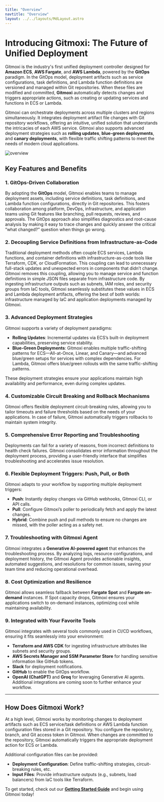 ```yaml
---
title: "Overview"
navtitle: "Overview"
layout: ../../layouts/MdLayout.astro
---
```


# Introducing Gitmoxi: The Future of Unified Deployment
Gitmoxi is the industry's first unified deployment controller designed for **Amazon ECS**, **AWS Fargate**, and **AWS Lambda**, powered by the **GitOps** paradigm. In the GitOps model, deployment artifacts such as service configurations, task definitions, and Lambda function definitions are versioned and managed within Git repositories. When these files are modified and committed, **Gitmoxi** automatically detects changes and triggers appropriate actions, such as creating or updating services and functions in ECS or Lambda. 

Gitmoxi can orchestrate deployments across multiple clusters and regions simultaneously. It integrates deployment artifact file changes with Git repository workflows, offering an intuitive, unified solution that understands the intricacies of each AWS service. Gitmoxi also supports advanced deployment strategies such as **rolling updates**, **blue-green deployments**, and **canary deployments**, with flexible traffic shifting patterns to meet the needs of modern cloud applications.

<img alt="overview" src="/overview.png" title="Gitmoxi Overview"/>

## Key Features and Benefits
### **1. GitOps-Driven Collaboration**
By adopting the **GitOps** model, Gitmoxi enables teams to manage deployment assets, including service definitions, task definitions, and Lambda function configurations, directly in Git repositories. This fosters collaboration among platform, DevOps, infrastructure, and application teams using Git features like branching, pull requests, reviews, and approvals. The GitOps approach also simplifies diagnostics and root-cause analysis by making it easy to trace changes and quickly answer the critical “what changed?” question when things go wrong.

### **2. Decoupling Service Definitions from Infrastructure-as-Code**
Traditional deployment methods often couple ECS services, Lambda functions, and container definitions with infrastructure-as-code tools like Terraform, CDK, or CloudFormation. This coupling can lead to unnecessary full-stack updates and unexpected errors in components that didn’t change. Gitmoxi removes this coupling, allowing you to manage service and function definitions in simple JSON files separate from infrastructure code. By ingesting infrastructure outputs such as subnets, IAM roles, and security groups from IaC tools, Gitmoxi seamlessly substitutes these values in ECS and Lambda deployment artifacts, offering the best of both worlds: infrastructure managed by IaC and application deployments managed by Gitmoxi.

### **3. Advanced Deployment Strategies**
Gitmoxi supports a variety of deployment paradigms:
- **Rolling Updates**: Incremental updates via ECS’s built-in deployment capabilities, preserving service stability.
- **Blue-Green Deployments**: Gitmoxi enables multiple traffic-shifting patterns for ECS—All-at-Once, Linear, and Canary—and advanced blue/green setups for services with complex dependencies. For Lambda, Gitmoxi offers blue/green rollouts with the same traffic-shifting patterns. 

These deployment strategies ensure your applications maintain high availability and performance, even during complex updates.

### **4. Customizable Circuit Breaking and Rollback Mechanisms**
Gitmoxi offers flexible deployment circuit-breaking rules, allowing you to tailor timeouts and failure thresholds based on the needs of your applications. In case of failure, Gitmoxi automatically triggers rollbacks to maintain system integrity.

### **5. Comprehensive Error Reporting and Troubleshooting**
Deployments can fail for a variety of reasons, from incorrect definitions to health check failures. Gitmoxi consolidates error information throughout the deployment process, providing a user-friendly interface that simplifies troubleshooting and accelerates issue resolution.

### **6. Flexible Deployment Triggers: Push, Pull, or Both**
Gitmoxi adapts to your workflow by supporting multiple deployment triggers:
- **Push**: Instantly deploy changes via GitHub webhooks, Gitmoxi CLI, or API calls.
- **Pull**: Configure Gitmoxi’s poller to periodically fetch and apply the latest changes.
- **Hybrid**: Combine push and pull methods to ensure no changes are missed, with the poller acting as a safety net.

### **7. Troubleshooting with Gitmoxi Agent**
Gitmoxi integrates a **Generative AI-powered agent** that enhances the troubleshooting process. By analyzing logs, resource configurations, and deployment history, the Gitmoxi Agent provides actionable insights, automated suggestions, and resolutions for common issues, saving your team time and reducing operational overhead.

### **8. Cost Optimization and Resilience**
Gitmoxi allows seamless fallback between **Fargate Spot** and **Fargate on-demand** instances. If Spot capacity drops, Gitmoxi ensures your applications switch to on-demand instances, optimizing cost while maintaining availability.

### **9. Integrated with Your Favorite Tools**
Gitmoxi integrates with several tools commonly used in CI/CD workflows, ensuring it fits seamlessly into your environment:
- **Terraform and AWS CDK** for ingesting infrastructure attributes like subnets and security groups.
- **AWS Secrets Manager and SSM Parameter Store** for handling sensitive information like GitHub tokens.
- **Slack** for deployment notifications.
- **GitHub** to enable the GitOps workflow.
- **OpenAI (ChatGPT)** and **Groq** for leveraging Generative AI agents.
Additional integrations are coming soon to further enhance your workflow.

---

## How Does Gitmoxi Work?

At a high level, Gitmoxi works by monitoring changes to deployment artifacts such as ECS service/task definitions or AWS Lambda function configuration files stored in a Git repository. You configure the repository, branch, and Git access token in Gitmoxi. When changes are committed to the repository, Gitmoxi automatically triggers the appropriate deployment action for ECS or Lambda.

Additional configuration files can be provided:
- **Deployment Configuration**: Define traffic-shifting strategies, circuit-breaking rules, etc.
- **Input Files**: Provide infrastructure outputs (e.g., subnets, load balancers) from IaC tools like Terraform.

To get started, check out our **[Getting Started Guide](./getting_started)** and begin using Gitmoxi today!
